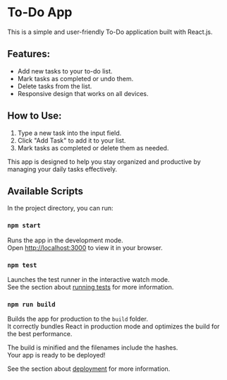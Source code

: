 # To-Do App

This is a simple and user-friendly To-Do application built with React.js. 

## Features:
- Add new tasks to your to-do list.
- Mark tasks as completed or undo them.
- Delete tasks from the list.
- Responsive design that works on all devices.

## How to Use:
1. Type a new task into the input field.
2. Click "Add Task" to add it to your list.
3. Mark tasks as completed or delete them as needed.

This app is designed to help you stay organized and productive by managing your daily tasks effectively.


## Available Scripts

In the project directory, you can run:

### `npm start`

Runs the app in the development mode.\
Open [http://localhost:3000](http://localhost:3000) to view it in your browser.

### `npm test`

Launches the test runner in the interactive watch mode.\
See the section about [running tests](https://facebook.github.io/create-react-app/docs/running-tests) for more information.

### `npm run build`

Builds the app for production to the `build` folder.\
It correctly bundles React in production mode and optimizes the build for the best performance.

The build is minified and the filenames include the hashes.\
Your app is ready to be deployed!

See the section about [deployment](https://facebook.github.io/create-react-app/docs/deployment) for more information.


